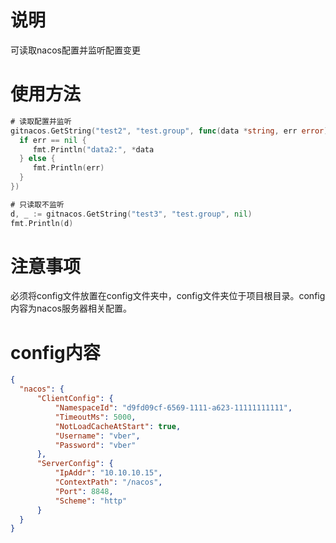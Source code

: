 # 说明
可读取nacos配置并监听配置变更

# 使用方法
```go
# 读取配置并监听
gitnacos.GetString("test2", "test.group", func(data *string, err error) {
  if err == nil {
     fmt.Println("data2:", *data
  } else {
     fmt.Println(err)
  }
})

# 只读取不监听
d, _ := gitnacos.GetString("test3", "test.group", nil)
fmt.Println(d)

```
# 注意事项
  必须将config文件放置在config文件夹中，config文件夹位于项目根目录。config内容为nacos服务器相关配置。
  
# config内容
  ```json
  {
	"nacos": {
		"ClientConfig": {
			"NamespaceId": "d9fd09cf-6569-1111-a623-11111111111",
			"TimeoutMs": 5000,
			"NotLoadCacheAtStart": true,
			"Username": "vber",
			"Password": "vber"
		},
		"ServerConfig": {
			"IpAddr": "10.10.10.15",
			"ContextPath": "/nacos",
			"Port": 8848,
			"Scheme": "http"
		}
	}
}
  ```
